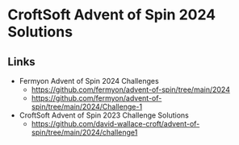 # CroftSoft Advent of Spin 2024 Solutions

## Links

- Fermyon Advent of Spin 2024 Challenges
  - https://github.com/fermyon/advent-of-spin/tree/main/2024
  - https://github.com/fermyon/advent-of-spin/tree/main/2024/Challenge-1
- CroftSoft Advent of Spin 2023 Challenge Solutions
  - https://github.com/david-wallace-croft/advent-of-spin/tree/main/2024/challenge1
